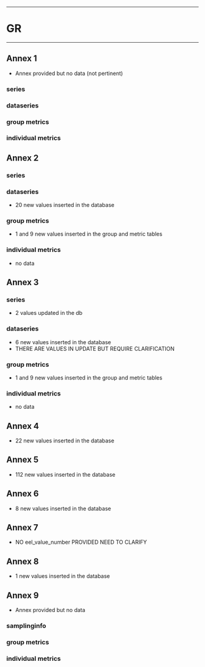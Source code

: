 -----------------------------------------------------------
# GR
-----------------------------------------------------------

## Annex 1
* Annex provided but no data (not pertinent)
### series

### dataseries


### group metrics


### individual metrics

## Annex 2

### series

### dataseries
* 20 new values inserted in the database

### group metrics
* 1 and 9 new values inserted in the group and metric tables

### individual metrics
* no data

## Annex 3

### series
* 2 values updated in the db
### dataseries
* 6 new values inserted in the database
* THERE ARE VALUES IN UPDATE BUT REQUIRE CLARIFICATION

### group metrics
* 1 and 9 new values inserted in the group and metric tables

### individual metrics
* no data

## Annex 4
* 22 new values inserted in the database

## Annex 5
* 112 new values inserted in the database

## Annex 6
*  8 new values inserted in the database

## Annex 7
* NO eel_value_number PROVIDED NEED TO CLARIFY

## Annex 8
* 1 new values inserted in the database

## Annex 9
* Annex provided but no data

### samplinginfo


### group metrics


### individual metrics



